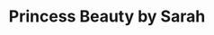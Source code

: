 ---
title: "Princess Beauty by Sarah"
url: /chesterfield/princess-beauty-by-sarah/
shop: Kosmetik
---